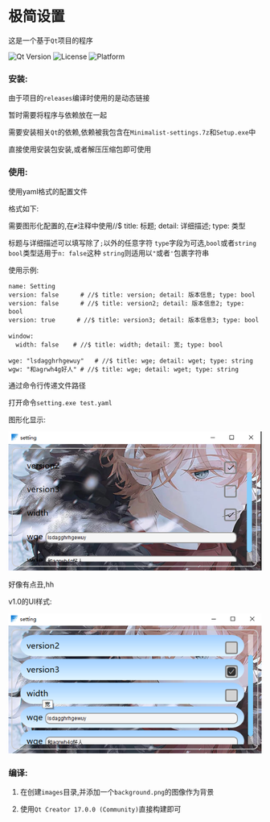 <!--
 * @encode: utf-8
 * @Date: 2025-08-22 21:17:17
 * @LastEditTime: 2025-08-24 14:37:46
 * @FilePath: /TDSetting/Qt/setting/README.md
-->
# 极简设置

这是一个基于`Qt`项目的程序

![Qt Version](https://img.shields.io/badge/Qt-6.9.1-green.svg)
![License](https://img.shields.io/badge/License-MIT-blue.svg)
![Platform](https://img.shields.io/badge/Platform-Windows%20%7C%20Linux%20%7C%20macOS-lightgrey.svg)

### 安装:
由于项目的`releases`编译时使用的是动态链接

暂时需要将程序与依赖放在一起

需要安装相关`Qt`的依赖,依赖被我包含在`Minimalist-settings.7z`和`Setup.exe`中

直接使用安装包安装,或者解压压缩包即可使用

### 使用:

使用yaml格式的配置文件

格式如下:

需要图形化配置的,在`#`注释中使用//$ title: 标题; detail: 详细描述; type: 类型

标题与详细描述可以填写除了`;`以外的任意字符
`type`字段为可选,`bool`或者`string`
`bool`类型适用于`n: false`这种
`string`则适用以`"`或者`'`包裹字符串

使用示例:
```
name: Setting
version: false      # //$ title: version; detail: 版本信息; type: bool
version: false      # //$ title: version2; detail: 版本信息2; type: bool
version: true      # //$ title: version3; detail: 版本信息3; type: bool

window:
  width: false    # //$ title: width; detail: 宽; type: bool

wge: "lsdagghrhgewuy"   # //$ title: wge; detail: wget; type: string
wgw: "和agrwh4g好人" # //$ title: wge; detail: wget; type: string
```

通过命令行传递文件路径

打开命令`setting.exe test.yaml`

图形化显示:

![setup](./READMEimg/em2.png)

好像有点丑,hh

v1.0的UI样式:

![setup](./READMEimg/em.png)

### 编译:
1. 在创建`images`目录,并添加一个`background.png`的图像作为背景

2. 使用`Qt Creator 17.0.0 (Community)`直接构建即可

